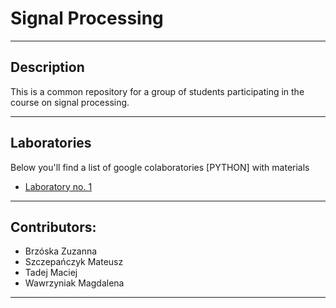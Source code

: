 # Signal Processing
---
## Description
This is a common repository for a group of students participating in the course on signal processing.


---
## Laboratories
Below you'll find a list of google colaboratories [PYTHON] with materials

- [Laboratory no. 1](https://colab.research.google.com/drive/1TEK8UQ6ZNMAJkN_oPRFO0wcffKzNJCZF?usp=sharing)

---
## Contributors:
- Brzóska Zuzanna
- Szczepańczyk Mateusz
- Tadej Maciej
- Wawrzyniak Magdalena
---
